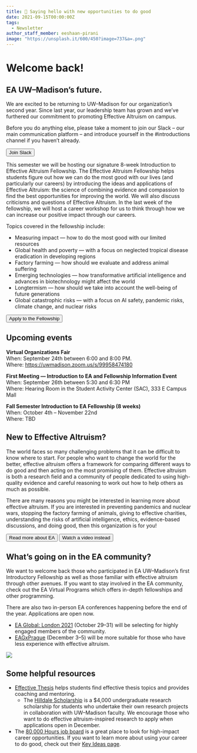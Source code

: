 ```yaml
---
title: 👋 Saying hello with new opportunities to do good
date: 2021-09-15T00:00:00Z
tags:
  - Newsletter
author_staff_member: eeshaan-pirani
image: "https://unsplash.it/600/450?image=737&a=.png"
---
```


# Welcome back!

## EA UW–Madison’s future.

We are excited to be returning to UW–Madison for our organization’s second year. Since last year, our leadership team has grown and we’ve furthered our commitment to promoting Effective Altruism on campus.

Before you do anything else, please take a moment to join our Slack – our main communication platform – and introduce yourself in the #introductions channel if you haven’t already.

<button>Join Slack</button>

This semester we will be hosting our signature 8-week Introduction to Effective Altruism Fellowship. The Effective Altruism Fellowship helps students figure out how we can do the most good with our lives (and particularly our careers) by introducing the ideas and applications of Effective Altruism: the science of combining evidence and compassion to find the best opportunities for improving the world. We will also discuss criticisms and questions of Effective Altruism. In the last week of the fellowship, we will host a career workshop for us to think through how we can increase our positive impact through our careers.

Topics covered in the fellowship include:

- Measuring impact — how to do the most good with our limited resources
- Global health and poverty — with a focus on neglected tropical disease eradication in developing regions
- Factory farming — how should we evaluate and address animal suffering
- Emerging technologies — how transformative artificial intelligence and advances in biotechnology might affect the world
- Longtermism — how should we take into account the well-being of future generations
- Global catastrophic risks — with a focus on AI safety, pandemic risks, climate change, and nuclear risks

<button>Apply to the Fellowship</button>

## Upcoming events

**Virtual Organizations Fair**<br/>
When: September 24th between 6:00 and 8:00 PM.<br/>
Where: https://uwmadison.zoom.us/s/99958474180

**First Meeting — Introduction to EA and Fellowship Information Event**<br/>
When: September 26th between 5:30 and 6:30 PM<br/>
Where: Hearing Room in the Student Activity Center (SAC), 333 E Campus Mall

**Fall Semester Introduction to EA Fellowship (8 weeks)**<br/>
When: October 4th – November 22nd<br/>
Where: TBD

## New to Effective Altruism?

The world faces so many challenging problems that it can be difficult to know where to start. For people who want to change the world for the better, effective altruism offers a framework for comparing different ways to do good and then acting on the most promising of them. Effective altruism is both a research field and a community of people dedicated to using high-quality evidence and careful reasoning to work out how to help others as much as possible.

There are many reasons you might be interested in learning more about effective altruism. If you are interested in preventing pandemics and nuclear wars, stopping the factory farming of animals, giving to effective charities, understanding the risks of artificial intelligence, ethics, evidence-based discussions, and doing good, then this organization is for you!

<button>Read more about EA</button>
<button>Watch a video instead</button>

## What’s going on in the EA community?

We want to welcome back those who participated in EA UW–Madison’s first Introductory Fellowship as well as those familiar with effective altruism through other avenues. If you want to stay involved in the EA community, check out the EA Virtual Programs which offers in-depth fellowships and other programming.

There are also two in-person EA conferences happening before the end of the year. Applications are open now.

- <a href="https://www.eaglobal.org/events/london2021/" target="_blank">EA Global: London 2021</a> (October 29–31) will be selecting for highly engaged members of the community.
- <a href="https://www.eaglobal.org/events/eagxprague-2021/" target="_blank">EAGxPrague</a> (December 3–5) will be more suitable for those who have less experience with effective altruism.

<img src="https://lh6.googleusercontent.com/Yw0NXfbgl-WJw66l6kLuiqpuFuoQDEsR9DBIYuuJ5MC_wlXm2mB1bYeiY2qSrD9SXwi22-_O4oQ38SKJ7YQ126eOxhXp3nvV698FVtAVFJuyMMKO5J5aUyCjqKv3piaEHw8vjK4=s0">

## Some helpful resources

- <a href="https://effectivethesis.org/" target="_blank">Effective Thesis</a> helps students find effective thesis topics and provides coaching and mentoring.
  - The <a href="https://awards.advising.wisc.edu/all-scholarships/hilldale-undergraduatefaculty-research-fellowship/" target="_blank">Hilldale Scholarship</a> is a $4,000 undergraduate research scholarship for students who undertake their own research projects in collaboration with UW–Madison faculty. We encourage those who want to do effective altruism-inspired research to apply when applications open in December.
- The <a href="https://80000hours.org/job-board/" target="_blank">80,000 Hours job board</a> is a great place to look for high-impact career opportunities. If you want to learn more about using your career to do good, check out their <a href="https://80000hours.org/key-ideas/" target="_blank">Key Ideas page</a>.
